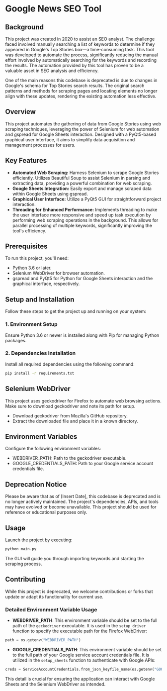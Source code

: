 # Google News SEO Tool

## Background
This project was created in 2020 to assist an SEO analyst. The challenge faced involved manually searching a list of keywords to determine if they appeared in Google's Top Stories box—a time-consuming task. This tool was developed to automate the process, significantly reducing the manual effort involved by automatically searching for the keywords and recording the results. The automation provided by this tool has proven to be a valuable asset in SEO analysis and efficiency.

One of the main reasons this codebase is deprecated is due to changes in Google's schema for Top Stories search results. The original search patterns and methods for scraping pages and locating elements no longer align with these updates, rendering the existing automation less effective.


## Overview
This project automates the gathering of data from Google Stories using web scraping techniques, leveraging the power of Selenium for web automation and gspread for Google Sheets interaction. Designed with a PyQt5-based graphical user interface, it aims to simplify data acquisition and management processes for users.

## Key Features
- **Automated Web Scraping:** Harness Selenium to scrape Google Stories efficiently. Utilizes Beautiful Soup to assist Selenium in parsing and extracting data, providing a powerful combination for web scraping.
- **Google Sheets Integration:** Easily export and manage scraped data within Google Sheets using gspread.
- **Graphical User Interface:** Utilize a PyQt5 GUI for straightforward project interaction.
- **Threading for Enhanced Performance:** Implements threading to make the user interface more responsive and speed up task execution by performing web scraping operations in the background. This allows for parallel processing of multiple keywords, significantly improving the tool's efficiency.


## Prerequisites
To run this project, you'll need:
- Python 3.6 or later.
- Selenium WebDriver for browser automation.
- gspread and PyQt5 for Python for Google Sheets interaction and the graphical interface, respectively.

## Setup and Installation
Follow these steps to get the project up and running on your system:

### 1. Environment Setup
Ensure Python 3.6 or newer is installed along with Pip for managing Python packages.

### 2. Dependencies Installation
Install all required dependencies using the following command:
```bash 
pip install -r requirements.txt
```

## Selenium WebDriver
This project uses geckodriver for Firefox to automate web browsing actions. Make sure to download geckodriver and note its path for setup.
* Download geckodriver from Mozilla's GitHub repository.
* Extract the downloaded file and place it in a known directory.

## Environment Variables
Configure the following environment variables:
* WEBDRIVER_PATH: Path to the geckodriver executable.
* GOOGLE_CREDENTIALS_PATH: Path to your Google service account credentials file.

## Deprecation Notice
Please be aware that as of [Insert Date], this codebase is deprecated and is no longer actively maintained. The project's dependencies, APIs, and tools may have evolved or become unavailable. This project should be used for reference or educational purposes only.

## Usage
Launch the project by executing:
```bash 
python main.py
```
The GUI will guide you through importing keywords and starting the scraping process.

## Contributing
While this project is deprecated, we welcome contributions or forks that update or adapt its functionality for current use.

### Detailed Environment Variable Usage

- **WEBDRIVER_PATH**: This environment variable should be set to the full path of the `geckodriver` executable. It is used in the `setup_driver` function to specify the executable path for the Firefox WebDriver:
```python
path = os.getenv("WEBDRIVER_PATH")
```

- **GOOGLE_CREDENTIALS_PATH**: This environment variable should be set to the full path of your Google service account credentials file. It is utilized in the `setup_sheets` function to authenticate with Google APIs:
```python
creds = ServiceAccountCredentials.from_json_keyfile_name(os.getenv("GOOGLE_CREDENTIALS_PATH"), scope)
```
This detail is crucial for ensuring the application can interact with Google Sheets and the Selenium WebDriver as intended.
